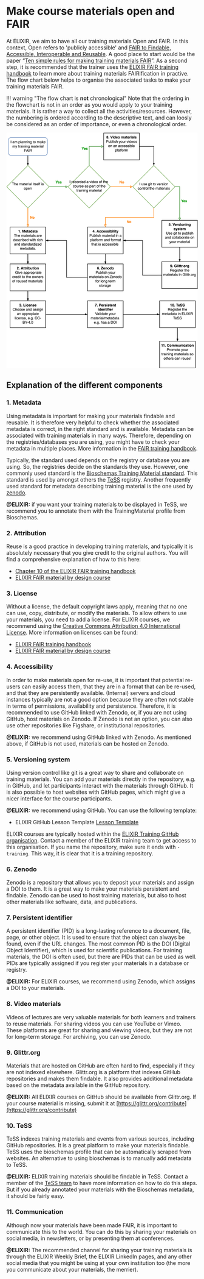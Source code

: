 # Make course materials open and FAIR 

At ELIXIR, we aim to have all our training materials Open and FAIR. In this context, Open refers to 'publicly accessible' and [FAIR to Findable, Accessible, Interoperable and Reusable](https://www.go-fair.org/fair-principles/). A good place to start would be the paper “[Ten simple rules for making training materials FAIR](https://journals.plos.org/ploscompbiol/article?id=10.1371/journal.pcbi.1007854)”. As a second step, it is recommended that the trainer uses the [ELIXIR FAIR training handbook](https://elixir-europe-training.github.io/ELIXIR-TrP-FAIR-training-handbook/) to learn more about training materials FAIRification in practive.  The flow chart below helps to organise the associated tasks to make your training materials FAIR. 

!!! warning "The flow chart is **not** chronological"
    Note that the ordering in the flowchart is not in an order as you would apply to your training materials. It is rather a way to collect all the activities/resources. However, the numbering is ordered according to the descriptive text, and can loosly be considered as an order of importance, or even a chronological order. 

![](FAIR_training_flowchart.drawio.svg)

## Explanation of the different components

### 1. Metadata

Using metadata is important for making your materials findable and reusable. It is therefore very helpful to check whether the associated metadata is correct, in the right standard and is available.  Metadata can be associated with training materials in many ways. Therefore, depending on the registries/databases you are using, you might have to check your metadata in multiple places. More information in the [FAIR training handbook](https://elixir-europe-training.github.io/ELIXIR-TrP-FAIR-training-handbook/chapters/chapter_04/).

Typically, the standard used depends on the registry or database you are using. So, the registries decide on the standards they use. However, one commonly used standard is the [Bioschemas Training Material standard](https://bioschemas.org/profiles/TrainingMaterial/1.0-RELEASE). This standard is used by amongst others the [TeSS](https://tess.elixir-europe.org/) registry. Another frequently used standard for metadata describing training material is the one used by [zenodo](https://about.zenodo.org/principles/). 

**@ELIXIR:** if you want your training materials to be displayed in TeSS, we recommend you to annotate them with the TrainingMaterial profile from Bioschemas.

### 2. Attribution

Reuse is a good practice in developing training materials, and typically it is absolutely necessary that you give credit to the original authors. You will find a comprehensive explanation of how to this here: 

- [Chapter 10 of the ELIXIR FAIR training handbook](https://elixir-europe-training.github.io/ELIXIR-TrP-FAIR-training-handbook/chapters/chapter_10/#)
- [ELIXIR FAIR material by design course](https://elixir-europe-training.github.io/ELIXIR-TrP-FAIR-Material-By-Design/chapters/chapter_05/)


### 3. License

Without a license, the default copyright laws apply, meaning that no one can use, copy, distribute, or modify the materials. To allow others to use your materials, you need to add a license. For ELIXIR courses, we recommend using the [Creative Commons Attribution 4.0 International License](https://creativecommons.org/licenses/by/4.0/). More information on licenses can be found: 

- [ELIXIR FAIR training handbook](https://elixir-europe-training.github.io/ELIXIR-TrP-FAIR-training-handbook/chapters/chapter_08/#)
- [ELIXIR FAIR material by design course](https://elixir-europe-training.github.io/ELIXIR-TrP-FAIR-Material-By-Design/chapters/chapter_05/#53-licenses)


### 4. Accessibility 

In order to make materials open for re-use, it is important that potential re-users can easily access them, that they are in a format that can be re-used, and that they are persistently available. (Internal) servers and cloud instances typically are not a good option because they are often not stable in terms of permissions, availability and persistence. Therefore, it is recommended to use GitHub linked with Zenodo, or, if you are not using GitHub, host materials on Zenodo. If Zenodo is not an option, you can also use other repositories like Figshare, or institutional repositories. 

**@ELIXIR:** we recommend using GitHub linked with Zenodo. As mentioned above, if GitHub is not used, materials can be hosted on Zenodo.

### 5. Versioning system

Using version control like git is a great way to share and collaborate on training materials. You can add your materials directly in the repository, e.g. in GitHub, and let participants interact with the materials through GitHub. It is also possible to host websites with GitHub pages, which might give a nicer interface for the course participants. 

**@ELIXIR:** we recommend using GitHub. You can use the following template:

- ELIXIR GitHub Lesson Template [Lesson Template](https://elixir-europe-training.github.io/ELIXIR-TrP-LessonTemplateInstructions-MkDocs/)

ELIXIR courses are typically hosted within the [ELIXIR Training GitHub organisation](https://github.com/elixir-europe-training). Contact a member of the ELIXIR training team to get access to this organisation. If you name the repository, make sure it ends with `-training`. This way, it is clear that it is a training repository.

### 6. Zenodo

Zenodo is a repository that allows you to deposit your materials and assign a DOI to them. It is a great way to make your materials persistent and findable. Zenodo can be used to host training materials, but also to host other materials like software, data, and publications. 

<!--  **@SIB:** If you are submitting course material to Zenodo, make sure you add it to the [SIB training community](https://zenodo.org/communities/sib-training/). This way, all SIB training materials are findable in one place. -->

### 7. Persistent identifier

A persistent identifier (PID) is a long-lasting reference to a document, file, page, or other object. It is used to ensure that the object can always be found, even if the URL changes. The most common PID is the DOI (Digital Object Identifier), which is used for scientific publications. For training materials, the DOI is often used, but there are  PIDs that can be used as well. PIDs are typically assigned if you register your materials in a database or registry.

**@ELIXIR:** For ELIXIR courses, we recommend using Zenodo, which assigns a DOI to your materials. 

### 8. Video materials

Videos of lectures are very valuable materials for both learners and trainers to reuse materials. For sharing videos you can use YouTube or Vimeo. These platforms are great for sharing and viewing videos, but they are not for long-term storage. For archiving, you can use Zenodo.

<!--  **@SIB:** we use the [SIB YouTube channel](https://www.youtube.com/@SIBTraining). More information [here](../procedure/record_lectures.md). Currently, we do not have a procedure in place for long-term storage. However, they are stored on the SIB servers.-->

### 9. Glittr.org

Materials that are hosted on GitHub are often hard to find, especially if they are not indexed elsewhere. Glittr.org is a platform that indexes GitHub repositories and makes them findable. It also provides additional metadata based on the metadata available in the GitHub repository.

**@ELIXIR:** All ELIXIR courses on GitHub should be available from Glittr.org. If your course material is missing, submit it at [https://glittr.org/contribute](https://glittr.org/contribute)

### 10. TeSS

TeSS indexes training materials and events from various sources, including GitHub repositories. It is a great platform to make your materials findable. TeSS uses the bioschemas profile that can be automatically scraped from websites. An alternative to using bioschemas is to manually add metadata to TeSS.

**@ELIXIR:** ELIXIR training materials should be findable in TeSS. Contact a member of the [TeSS team](https://tess.elixir-europe.org) to have more information on how to do this steps. But if you already annotated your materials with the Bioschemas metadata, it should be fairly easy.


### 11. Communication

Although now your materials have been made FAIR, it is important to communicate this to the world. You can do this by sharing your materials on social media, in newsletters, or by presenting them at conferences.

**@ELIXIR:** The recommended channel for sharing your training materials is through the ELIXIR Weekly Brief, the ELIXIR LinkedIn pages, and any other social media that you might be using at your own institution too (the more you communicate about your materials, the merrier).


